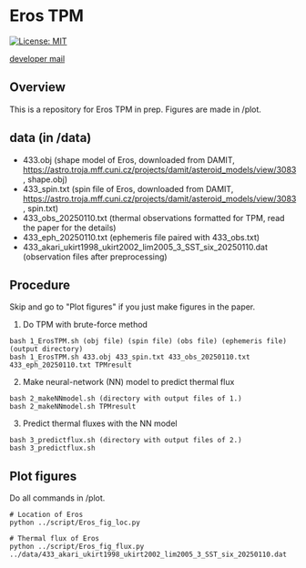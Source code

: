 # Eros TPM
[![License: MIT](https://img.shields.io/badge/License-MIT-yellow.svg)](https://opensource.org/licenses/MIT)

[developer mail](mailto:jbeniyama@oca.eu)

## Overview
This is a repository for Eros TPM in prep.
Figures are made in /plot.

## data (in /data)
* 433.obj (shape model of Eros, downloaded from DAMIT, https://astro.troja.mff.cuni.cz/projects/damit/asteroid_models/view/3083, shape.obj)
* 433_spin.txt (spin file of Eros, downloaded from DAMIT, https://astro.troja.mff.cuni.cz/projects/damit/asteroid_models/view/3083, spin.txt)
* 433_obs_20250110.txt (thermal observations formatted for TPM, read the paper for the details)
* 433_eph_20250110.txt (ephemeris file paired with 433_obs.txt)
* 433_akari_ukirt1998_ukirt2002_lim2005_3_SST_six_20250110.dat (observation files after preprocessing)

## Procedure
Skip and go to "Plot figures" if you just make figures in the paper.

1. Do TPM with brute-force method
```
bash 1_ErosTPM.sh (obj file) (spin file) (obs file) (ephemeris file) (output directory)
bash 1_ErosTPM.sh 433.obj 433_spin.txt 433_obs_20250110.txt 433_eph_20250110.txt TPMresult
```

2. Make neural-network (NN) model to predict thermal flux
```
bash 2_makeNNmodel.sh (directory with output files of 1.)
bash 2_makeNNmodel.sh TPMresult
```

3. Predict thermal fluxes with the NN model
```
bash 3_predictflux.sh (directory with output files of 2.)
bash 3_predictflux.sh 
```

## Plot figures
Do all commands in /plot.

``` 
# Location of Eros
python ../script/Eros_fig_loc.py
```


``` 
# Thermal flux of Eros
python ../script/Eros_fig_flux.py ../data/433_akari_ukirt1998_ukirt2002_lim2005_3_SST_six_20250110.dat
```
